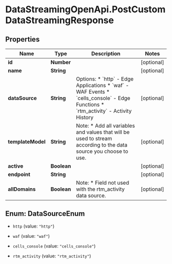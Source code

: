 # DataStreamingOpenApi.PostCustomDataStreamingResponse

## Properties

Name | Type | Description | Notes
------------ | ------------- | ------------- | -------------
**id** | **Number** |  | [optional] 
**name** | **String** |  | [optional] 
**dataSource** | **String** | Options:  * &#x60;http&#x60; - Edge Applications  * &#x60;waf&#x60; - WAF Events  * &#x60;cells_console&#x60; - Edge Functions  * &#x60;rtm_activity&#x60; - Activity History    | [optional] 
**templateModel** | **String** | Note:  * Add all variables and values that will be used to stream according to the data source you choose to use.    | [optional] 
**active** | **Boolean** |  | [optional] 
**endpoint** | **String** |  | [optional] 
**allDomains** | **Boolean** | Note:  * Field not used with the rtm_activity data source.  | [optional] 



## Enum: DataSourceEnum


* `http` (value: `"http"`)

* `waf` (value: `"waf"`)

* `cells_console` (value: `"cells_console"`)

* `rtm_activity` (value: `"rtm_activity"`)




